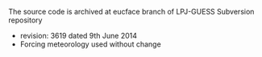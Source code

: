 The source code is archived at eucface branch of LPJ-GUESS Subversion repository
- revision: 3619 dated 9th June 2014
- Forcing meteorology used without change
